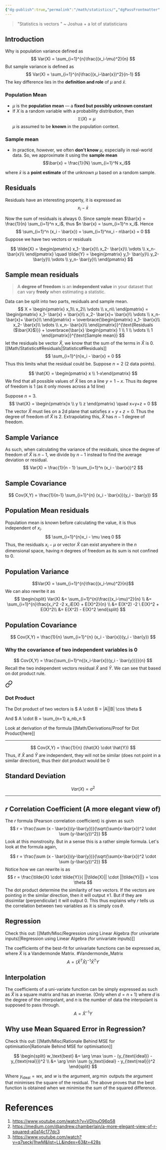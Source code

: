 ```yaml
---
{"dg-publish":true,"permalink":"/math/statistics/","dgPassFrontmatter":true,"noteIcon":""}
---
```


> "Statistics is vectors " ~ Joshua + a lot of statisticians 

## Introduction

Why is population variance defined as
$$
Var(X) = \sum_{i=1}^{n}\frac{(x_i-\mu)^2}{n}
$$
But sample variance is defined as
$$
Var(X) = \sum_{i=1}^{n}\frac{(x_i-\bar{x})^2}{n-1}
$$
The key difference lies in the **definition and role** of $\mu$ and $\bar{x}$. 

### Population Mean
- $\mu$ is the **population mean** — a **fixed but possibly unknown constant**
- If $X$ is a random variable with a probability distribution, then
$$
\mathbb{E}(X) = \mu
$$
$\mu$ is assumed to be **known** in the population context.

### Sample mean
- In practice, however, we often **don’t know** $\mu$, especially in real-world data. So, we approximate it using the **sample mean**
$$\bar{x} = \frac{1}{N} \sum_{i=1}^N x_i$$

where $\bar{x}$ is a **point estimate** of the unknown $\mu$ based on a random sample.

## Residuals

Residuals have an interesting property, it is expressed as 
$$
x_i - \bar{x}
$$

Now the sum of residuals is always $0$.
Since sample mean $\bar{x} = \frac{1}{n} \sum_{i=1}^n x_i$, thus $n \bar{x} = \sum_{i=1}^n x_i$. Hence
$$
\sum_{i=1}^n (x_i - \bar{x}) = \sum_{i=1}^nx_i - n\bar{x} = 0
$$
Suppose we have two vectors or residuals

$$
\tilde{X} = 
\begin{pmatrix}
x_1- \bar{x}\\
x_2- \bar{x}\\
\vdots \\
x_n- \bar{x}\\
\end{pmatrix}
\quad 
\tilde{Y} = 
\begin{pmatrix}
y_1- \bar{y}\\
y_2- \bar{y}\\
\vdots \\
y_n- \bar{y}\\
\end{pmatrix}
$$

## Sample mean residuals

> A **degree of freedom** is an **independent value** in your dataset that can vary **freely** when estimating a statistic.

Data can be split into two parts, residuals and sample mean.
$$
X = \begin{pmatrix}
x_1\\
x_2\\
\vdots \\
x_n\\
\end{pmatrix} = 
\begin{pmatrix}
x_1- \bar{x} + \bar{x}\\
x_2- \bar{x}+ \bar{x}\\
\vdots \\
x_n- \bar{x}+ \bar{x}\\
\end{pmatrix}
= \overbrace{\begin{pmatrix}
x_1- \bar{x}\\
x_2- \bar{x}\\
\vdots \\
x_n- \bar{x}\\
\end{pmatrix}}^{\text{Residuals ($\bar{X}$)}}   + \overbrace{\bar{x} \begin{pmatrix}
1 \\
1 \\
\vdots \\
1
\end{pmatrix}}^{\text{Sample mean}}
$$
let the residuals be vector $\hat{X}$, we know that the sum of the terms in $\hat{X}$ is $0$. [[Math/Statistics#Residuals\|Statistics#Residuals]]
$$
\sum_{i=1}^{n}x_i - \bar{x} = 0
$$
Thus this limits what the residual could be. Suppose $n=2$ (2 data points). 

$$
\hat{X} = \begin{pmatrix} x \\ 1-x\end{pmatrix}
$$
We find that all possible values of $\hat{X}$ lies on a line $y = 1-x$. Thus its degree of freedom is 1 (as it only moves across a 1d line)

Suppose $n=3$. 
$$
\hat{X} = \begin{pmatrix}x \\ y \\ z \end{pmatrix} \quad x+y+z = 0
$$
The vector $\hat{X}$ must lies on a 2d plane that satisfies $x+y+z = 0$. Thus the degree of freedom of $\hat{X}$ is 2. Extrapolating this, $\hat{X}$  has  $n-1$ degree of freedom.

## Sample Variance
As such, when calculating the variance of the residuals, since the degree of freedom of $\hat{X}$ is $n-1$, we divide by $n-1$ instead to find the average deviation or residual.
$$
Var(X) = \frac{1}{n - 1} \sum_{i=1}^n (x_i - \bar{x})^2
$$
## Sample Covariance
$$
Cov(X,Y) = \frac{1}{n-1} \sum_{i=1}^{n} (x_i - \bar{x})(y_i - \bar{y})
$$
## Population Mean residuals

Population mean is known before calculating the value, it is thus independent of $x_i$.
$$
\sum_{i=1}^{n}x_i - \mu \neq 0
$$
Thus, the residuals $x_i - \mu$  or vector $\hat{X}$ can exist anywhere in the $n$ dimensional space, having $n$ degrees of freedom as its sum is not confined to $0$.

## Population Variance
$$Var(X) = \sum_{i=1}^{n}\frac{(x_i-\mu)^2}{n}$$
We can also rewrite it as
$$
\begin{split}
Var(X) &= \sum_{i=1}^{n}\frac{(x_i-\mu)^2}{n} \\
&=  \sum_{i=1}^{n}\frac{x_i^2 -2 x_iE(X) + E(X)^2}{n} \\
&= E(X^2) -2  \ E(X)^2 + E(X)^2\\
&= E(X^2) - E(X)^2
\end{split}
$$
## Population Covariance
$$
Cov(X,Y) = \frac{1}{n} \sum_{i=1}^{n} (x_i - \bar{x})(y_i - \bar{y})
$$
### Why the covariance of two independent variables is 0

$$
Cov(X,Y) = \frac{\sum_{i=1}^n{(x_i-\bar{x})(y_i - \bar{y})}}{n}
$$
Recall the two independent vectors residual $\hat{X}$ and $\hat{Y}$. We can see that based on dot product rule.

<div class="transclusion internal-embed is-loaded"><a class="markdown-embed-link" href="/math/linear-algebra/#dot-product" aria-label="Open link"><svg xmlns="http://www.w3.org/2000/svg" width="24" height="24" viewBox="0 0 24 24" fill="none" stroke="currentColor" stroke-width="2" stroke-linecap="round" stroke-linejoin="round" class="svg-icon lucide-link"><path d="M10 13a5 5 0 0 0 7.54.54l3-3a5 5 0 0 0-7.07-7.07l-1.72 1.71"></path><path d="M14 11a5 5 0 0 0-7.54-.54l-3 3a5 5 0 0 0 7.07 7.07l1.71-1.71"></path></svg></a><div class="markdown-embed">



### Dot Product

The Dot product of two vectors is
$
A \cdot B = |A||B| \cos \theta
$

And
$
A \cdot B = \sum_{n=1} a_nb_n
$

Look at derivation of the formula [[Math/Derivations/Proof for Dot Product\|here]]

---


</div></div>

$$
Cov(X,Y) = \frac{1}{n} (\hat{X} \cdot \hat{Y})
$$
Thus, if $\hat{X}$ and $\hat{Y}$ are independent, they will not be similar (does not point in a similar direction), thus their dot product would be $0$

## Standard Deviation
$$
Var(X) = \sigma^2
$$

---



## $r$ Correlation Coefficient  (A more elegant view of)

The $r$ formula (Pearson correlation coefficient) is given as such
$$
r = \frac{\sum (x - \bar{x})(y-\bar{y})}{\sqrt{\sum(x-\bar{x})^2 \cdot \sum (y-\bar{y})^2}}
$$
Look at this monstrosity. But in a sense this is a rather simple formula. 
Let's look at the formula again,

$$
r = \frac{\sum (x - \bar{x})(y-\bar{y})}{\sqrt{\sum(x-\bar{x})^2 \cdot \sum (y-\bar{y})^2}}
$$
Notice how we can rewrite is as
$$
r = \frac{\tilde{X} \cdot \tilde{Y}}{ ||\tilde{X}|| \cdot ||\tilde{Y}||} = \cos \theta
$$
The dot product determine the similarity of two vectors. If the vectors are pointing in the similar direction, then it will output $\pm1$. But if they are dissimilar (perpendicular) it will output $0$. This thus explains why $r$ tells us the correlation between two variables as it is simply $\cos \theta$.

## Regression

Check this out: [[Math/Misc/Regression using Linear Algebra (for univariate inputs)\|Regression using Linear Algebra (for univariate inputs)]]

The coefficients of the best-fit for univariate functions can be expressed as, where $\hat{X}$ is a Vandermonde Matrix. #Vandermonde_Matrix 
$$
A = (\hat{X}^T\hat{X})^{-1}\hat{X}^T Y
$$
## Interpolation

The coefficients of a uni-variate function can be simply expressed as such as $\hat{X}$ is a square matrix and has an inverse.  (Only when $d = n+1$) where $d$ is the degree of the interpolant, and $n$ is the number of data the interpolant is supposed to pass through.
$$
A = \hat{X}^{-1} Y
$$

## Why use Mean Squared Error in Regression?

Check this out: [[Math/Misc/Rationale Behind MSE for optimisation\|Rationale Behind MSE for optimisation]] 


$$
\begin{split}
w_\text{best} &= \arg \max \sum -  (y_{\text{ideal}} - y_{\text{real}})^2 \\
&= \arg \min \sum (y_\text{ideal} - y_{\text{real}})^2
\end{split}
$$

Where $y_{\text{ideal}} = wx$, and $w$ is the argument, $\arg \min$ outputs the argument that minimises the square of the residual. The above proves that the best function is obtained when we minimise the sum of the squared difference.

# References
1. https://www.youtube.com/watch?v=VDlnuO96p58
2. https://medium.com/@andrew.chamberlain/a-more-elegant-view-of-r-squared-a0a14c177dc3
3. https://www.youtube.com/watch?v=q7seckj1hwM&list=LL&index=63&t=428s